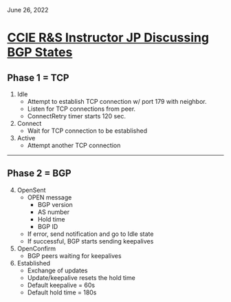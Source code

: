 June 26, 2022

# [CCIE R&S Instructor JP Discussing BGP States](https://www.youtube.com/watch?v=2JlD1ZaWbRo)

## Phase 1 = TCP
1. Idle
    - Attempt to establish TCP connection w/ port 179 with neighbor.
    - Listen for TCP connections from peer.
    - ConnectRetry timer starts 120 sec.
2. Connect
    - Wait for TCP connection to be established
3. Active
    - Attempt another TCP connection

--- 
## Phase 2 = BGP
4. OpenSent
    - OPEN message
        - BGP version
        - AS number
        - Hold time
        - BGP ID
    - If error, send notification and go to Idle state
    - If successful, BGP starts sending keepalives
5. OpenConfirm
    - BGP peers waiting for keepalives
6. Established
    - Exchange of updates
    - Update/keepalive resets the hold time
    - Default keepalive = 60s
    - Default hold time = 180s

